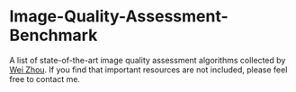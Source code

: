 # Image-Quality-Assessment-Benchmark
A list of state-of-the-art image quality assessment algorithms collected by [Wei Zhou](http://home.ustc.edu.cn). If you find that important resources are not included, please feel free to contact me.
